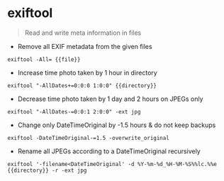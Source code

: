 # exiftool

> Read and write meta information in files

- Remove all EXIF metadata from the given files

`exiftool -All= {{file}}`

- Increase time photo taken by 1 hour in directory

`exiftool "-AllDates+=0:0:0 1:0:0" {{directory}}`

- Decrease time photo taken by 1 day and 2 hours on JPEGs only

`exiftool "-AllDates-=0:0:1 2:0:0" -ext jpg`

- Change only DateTimeOriginal by -1.5 hours & do not keep backups

`exiftool -DateTimeOriginal-=1.5 -overwrite_original`

- Rename all JPEGs according to a DateTimeOriginal recursively

`exiftool '-filename<DateTimeOriginal' -d %Y-%m-%d_%H-%M-%S%%lc.%%e {{directory}} -r -ext jpg`


